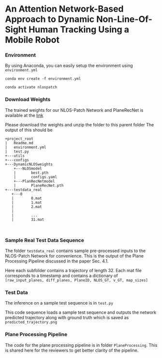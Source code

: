 # An Attention Network-Based Approach to Dynamic Non-Line-Of-Sight Human Tracking Using a Mobile Robot


### Environment

By using Anaconda, you can easily setup the environment using `environment.yml`

```shell
conda env create -f environment.yml

conda activate nlospatch
```
### Download Weights

The trained weights for our NLOS-Patch Network and PlaneRecNet is available at the [link](https://drive.google.com/drive/folders/1T9bkrxMQRUi9WudZ9kMm8Ek02gzfwx__?usp=sharing)

Please download the weights and unzip the folder to this parent folder
The output of this should be 
```
+project_root
|   Readme.md
|   environment.yml
|   test.py
+---utils
+---configs
+---DynamicNLOSweights 
    +---NLOSmodel
    |       best.pth
    |       configs.yaml  
    +---PlanRecNetmodel
    |       PlaneRecNet.pth
+---testdata_real   
   +---0
   |        0.mat
   |        1.mat
   |        2.mat
   |      
   |        ...
   |        31.mat
   
            
```


### Sample Real Test Data Sequence

The folder `testdata_real` contains sample pre-processed inputs to the NLOS-Patch Network for convenience.
This is the output of the Plane Processing Pipeline discussed in the paper Sec. 4.1.

Here each subfolder contains a trajectory of length 32.
Each mat file corresponds to a timestamp and contains a dictionary of `[raw_input_planes, diff_planes, PlaneID, NLOS_GT, v_GT, map_sizes]`  
### Test Data

The inference on a sample test sequence is in `test.py`

This code sequence loads a sample test sequence and outputs the network predicted trajectory along with ground truth which is saved as `predicted_trajectory.png`


### Plane Processing Pipeline

The code for the plane processing pipeline is in folder `PlaneProcessing`.
This is shared here for the reviewers to get better clarity of the pipeline.